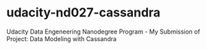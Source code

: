 # udacity-nd027-cassandra
Udacity Data Engeneering Nanodegree Program - My Submission of Project: Data Modeling with Cassandra
